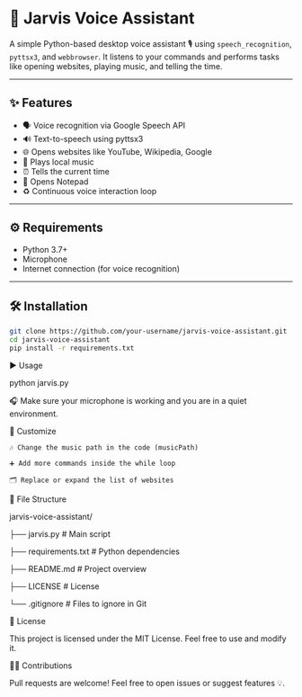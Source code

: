 # 🤖 Jarvis Voice Assistant

A simple Python-based desktop voice assistant 🎙️ using `speech_recognition`, `pyttsx3`, and `webbrowser`. It listens to your commands and performs tasks like opening websites, playing music, and telling the time.

---

## ✨ Features

- 🗣️ Voice recognition via Google Speech API
- 🔊 Text-to-speech using pyttsx3
- 🌐 Opens websites like YouTube, Wikipedia, Google
- 🎵 Plays local music
- ⏰ Tells the current time
- 📝 Opens Notepad
- ♻️ Continuous voice interaction loop

---

## ⚙️ Requirements

-  Python 3.7+
-  Microphone
-  Internet connection (for voice recognition)

---

## 🛠️ Installation

```bash
git clone https://github.com/your-username/jarvis-voice-assistant.git
cd jarvis-voice-assistant
pip install -r requirements.txt
```
▶️ Usage

python jarvis.py

🎧 Make sure your microphone is working and you are in a quiet environment.

🧩 Customize

    🎶 Change the music path in the code (musicPath)

    ➕ Add more commands inside the while loop

    🗂️ Replace or expand the list of websites

📁 File Structure

jarvis-voice-assistant/

├── jarvis.py           # Main script

├── requirements.txt    # Python dependencies

├── README.md           # Project overview

├── LICENSE           # License

└── .gitignore          # Files to ignore in Git

📝 License

 This project is licensed under the MIT License. Feel free to use and modify it.

🙋‍♂️ Contributions

Pull requests are welcome! Feel free to open issues or suggest features 💡.
